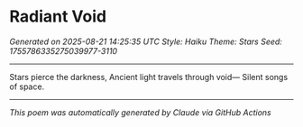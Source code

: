 # Radiant Void

*Generated on 2025-08-21 14:25:35 UTC*
*Style: Haiku*
*Theme: Stars*
*Seed: 1755786335275039977-3110*

---

Stars pierce the darkness,
Ancient light travels through void—
Silent songs of space.

---

*This poem was automatically generated by Claude via GitHub Actions*